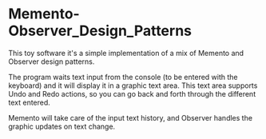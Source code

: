 # Memento-Observer_Design_Patterns

This toy software it's a simple implementation of a mix of Memento and Observer design patterns.

The program waits text input from the console (to be entered with the keyboard) and it will display it in a graphic text area.
This text area supports Undo and Redo actions, so you can go back and forth through the different text entered.

Memento will take care of the input text history, and Observer handles the graphic updates on text change.

